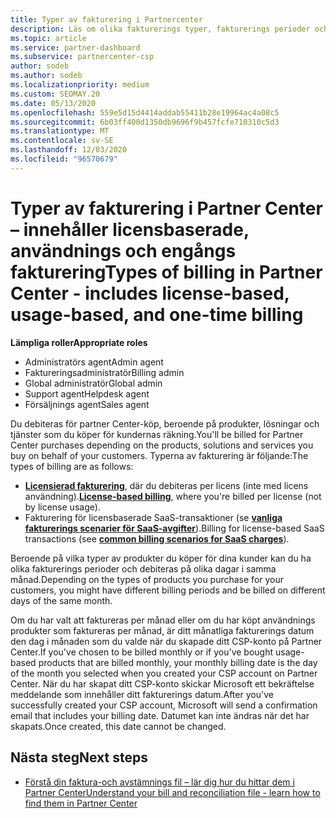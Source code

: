 ```yaml
---
title: Typer av fakturering i Partnercenter
description: Läs om olika fakturerings typer, fakturerings perioder och fakturerings datum som du kan se i Partner Center.
ms.topic: article
ms.service: partner-dashboard
ms.subservice: partnercenter-csp
author: sodeb
ms.author: sodeb
ms.localizationpriority: medium
ms.custom: SEOMAY.20
ms.date: 05/13/2020
ms.openlocfilehash: 559e5d15d4414addab55411b28e19964ac4a08c5
ms.sourcegitcommit: 6b03ff400d1350db9696f9b457fcfe710310c5d3
ms.translationtype: MT
ms.contentlocale: sv-SE
ms.lasthandoff: 12/03/2020
ms.locfileid: "96570679"
---
```

# <a name="types-of-billing-in-partner-center---includes-license-based-usage-based-and-one-time-billing"></a><span data-ttu-id="02821-103">Typer av fakturering i Partner Center – innehåller licensbaserade, användnings och engångs fakturering</span><span class="sxs-lookup"><span data-stu-id="02821-103">Types of billing in Partner Center - includes license-based, usage-based, and one-time billing</span></span>

<span data-ttu-id="02821-104">**Lämpliga roller**</span><span class="sxs-lookup"><span data-stu-id="02821-104">**Appropriate roles**</span></span>

- <span data-ttu-id="02821-105">Administratörs agent</span><span class="sxs-lookup"><span data-stu-id="02821-105">Admin agent</span></span>
- <span data-ttu-id="02821-106">Faktureringsadministratör</span><span class="sxs-lookup"><span data-stu-id="02821-106">Billing admin</span></span>
- <span data-ttu-id="02821-107">Global administratör</span><span class="sxs-lookup"><span data-stu-id="02821-107">Global admin</span></span>
- <span data-ttu-id="02821-108">Support agent</span><span class="sxs-lookup"><span data-stu-id="02821-108">Helpdesk agent</span></span>
- <span data-ttu-id="02821-109">Försäljnings agent</span><span class="sxs-lookup"><span data-stu-id="02821-109">Sales agent</span></span>

<span data-ttu-id="02821-110">Du debiteras för partner Center-köp, beroende på produkter, lösningar och tjänster som du köper för kundernas räkning.</span><span class="sxs-lookup"><span data-stu-id="02821-110">You'll be billed for Partner Center purchases depending on the products, solutions and services you buy on behalf of your customers.</span></span> <span data-ttu-id="02821-111">Typerna av fakturering är följande:</span><span class="sxs-lookup"><span data-stu-id="02821-111">The types of billing are as follows:</span></span>

- <span data-ttu-id="02821-112">[**Licensierad fakturering**](license-based-billing.md), där du debiteras per licens (inte med licens användning).</span><span class="sxs-lookup"><span data-stu-id="02821-112">[**License-based billing**](license-based-billing.md), where you're billed per license (not by license usage).</span></span>
- <span data-ttu-id="02821-113">Fakturering för licensbaserade SaaS-transaktioner (se [**vanliga fakturerings scenarier för SaaS-avgifter**](common-billing-scenarios-saas.md)).</span><span class="sxs-lookup"><span data-stu-id="02821-113">Billing for license-based SaaS transactions (see [**common billing scenarios for SaaS charges**](common-billing-scenarios-saas.md)).</span></span>

<span data-ttu-id="02821-114">Beroende på vilka typer av produkter du köper för dina kunder kan du ha olika fakturerings perioder och debiteras på olika dagar i samma månad.</span><span class="sxs-lookup"><span data-stu-id="02821-114">Depending on the types of products you purchase for your customers, you might have different billing periods and be billed on different days of the same month.</span></span>

<span data-ttu-id="02821-115">Om du har valt att faktureras per månad eller om du har köpt användnings produkter som faktureras per månad, är ditt månatliga fakturerings datum den dag i månaden som du valde när du skapade ditt CSP-konto på Partner Center.</span><span class="sxs-lookup"><span data-stu-id="02821-115">If you've chosen to be billed monthly or if you've bought usage-based products that are billed monthly, your monthly billing date is the day of the month you selected when you created your CSP account on Partner Center.</span></span> <span data-ttu-id="02821-116">När du har skapat ditt CSP-konto skickar Microsoft ett bekräftelse meddelande som innehåller ditt fakturerings datum.</span><span class="sxs-lookup"><span data-stu-id="02821-116">After you've successfully created your CSP account, Microsoft will send a confirmation email that includes your billing date.</span></span> <span data-ttu-id="02821-117">Datumet kan inte ändras när det har skapats.</span><span class="sxs-lookup"><span data-stu-id="02821-117">Once created, this date cannot be changed.</span></span>

## <a name="next-steps"></a><span data-ttu-id="02821-118">Nästa steg</span><span class="sxs-lookup"><span data-stu-id="02821-118">Next steps</span></span>

- [<span data-ttu-id="02821-119">Förstå din faktura-och avstämnings fil – lär dig hur du hittar dem i Partner Center</span><span class="sxs-lookup"><span data-stu-id="02821-119">Understand your bill and reconciliation file - learn how to find them in Partner Center</span></span>](read-your-bill.md)